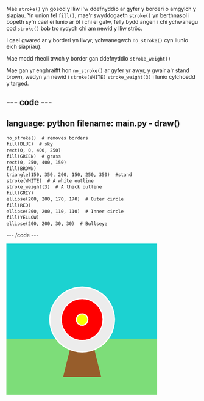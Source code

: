 Mae `stroke()` yn gosod y lliw i'w ddefnyddio ar gyfer y borderi o amgylch y siapiau. Yn union fel `fill()`, mae'r swyddogaeth `stroke()` yn berthnasol i bopeth sy'n cael ei lunio ar ôl i chi ei galw, felly bydd angen i chi ychwanegu cod `stroke()` bob tro rydych chi am newid y lliw strôc.

I gael gwared ar y borderi yn llwyr, ychwanegwch `no_stroke()` cyn llunio eich siâp(iau).

Mae modd rheoli trwch y border gan ddefnyddio `stroke_weight()`

Mae gan yr enghraifft hon `no_stroke()` ar gyfer yr awyr, y gwair a'r stand brown, wedyn yn newid i `stroke(WHITE)` `stroke_weight(3)` i lunio cylchoedd y targed.

--- code ---
---
language: python
filename: main.py - draw()
---

    no_stroke()  # removes borders
    fill(BLUE)  # sky
    rect(0, 0, 400, 250)
    fill(GREEN)  # grass
    rect(0, 250, 400, 150)
    fill(BROWN) 
    triangle(150, 350, 200, 150, 250, 350)  #stand
    stroke(WHITE)  # A white outline
    stroke_weight(3)  # A thick outline
    fill(GREY)
    ellipse(200, 200, 170, 170)  # Outer circle
    fill(RED)
    ellipse(200, 200, 110, 110)  # Inner circle
    fill(YELLOW)
    ellipse(200, 200, 30, 30)  # Bullseye

--- /code ---

![An archery scene with thick, white borders on the circles and no borders on the rectangles or triangle.](images/outline-circles.png)
